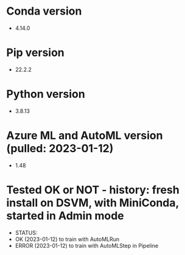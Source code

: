 # Conda version
- 4.14.0
# Pip version
- 22.2.2
# Python version
- 3.8.13
# Azure ML and AutoML version (pulled: 2023-01-12)
- 1.48
# Tested OK or NOT - history: fresh install on DSVM, with MiniConda, started in Admin mode
- STATUS: 
 - OK (2023-01-12) to train with AutoMLRun
 - ERROR (2023-01-12) to train with AutoMLStep in Pipeline

 
    
